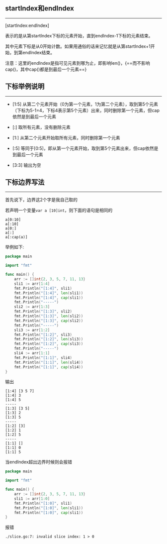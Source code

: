 ## **startIndex和endIndex**

---

[startIndex:endIndex]

表示的是从第startIndex下标的元素开始，直到endIndex-1下标的元素结束。

其中元素下标是从0开始计数。如果用通俗的话来记忆就是从第startIndex+1开始，到第endIndex结束。

注意：这里的endIndex是指可见元素到哪为止，即影响len()，{==而不影响cap()，其中cap()都是到最后一个元素==}

## **下标举例说明**

---

- [1:5] 从第二个元素开始（0为第一个元素，1为第二个元素），取到第5个元素（下标为5-1=4，下标4表示第5个元素）出来，同时删除第一个元素，但cap依然是到最后一个元素

- [:] 取所有元素，没有删除元素

- [1:] 从第二个元素开始取所有元素，同时删除第一个元素

- [:5] 等同于[0:5]，即从第一个元素开始，取到第5个元素出来，但cap依然是到最后一个元素

- [3:3] 输出为空

## **下标边界写法**

---

首先说下，边界这2个字是我自己取的

若声明一个变量`var a [10]int`，则下面的语句是相同的

```text
a[0:10]
a[:10]
a[0:]
a[:]
a[:cap(a)]
```

举例如下:

```go
package main

import "fmt"

func main() {
    arr := []int{2, 3, 5, 7, 11, 13}
    sli1 := arr[1:4]
    fmt.Println("[1:4]", sli1)
    fmt.Println("[1:4]", len(sli1))
    fmt.Println("[1:4]", cap(sli1))
    fmt.Println("-----")
    sli2 := arr[1:3]
    fmt.Println("[1:3]", sli2)
    fmt.Println("[1:3]", len(sli2))
    fmt.Println("[1:3]", cap(sli2))
    fmt.Println("-----")
    sli3 := arr[1:2]
    fmt.Println("[1:2]", sli3)
    fmt.Println("[1:2]", len(sli3))
    fmt.Println("[1:2]", cap(sli3))
    fmt.Println("-----")
    sli4 := arr[1:1]
    fmt.Println("[1:1]", sli4)
    fmt.Println("[1:1]", len(sli4))
    fmt.Println("[1:1]", cap(sli4))
}
```

输出

```text
[1:4] [3 5 7]
[1:4] 3
[1:4] 5
-----
[1:3] [3 5]
[1:3] 2
[1:3] 5
-----
[1:2] [3]
[1:2] 1
[1:2] 5
-----
[1:1] []
[1:1] 0
[1:1] 5
```

当endIndex超出边界时候则会报错

```go
package main

import "fmt"

func main() {
    arr := []int{2, 3, 5, 7, 11, 13}
    sli1 := arr[1:0]
    fmt.Println("[1:0]", sli1)
    fmt.Println("[1:0]", len(sli1))
    fmt.Println("[1:0]", cap(sli1))
}
```

报错

```text
./slice.go:7: invalid slice index: 1 > 0
```
